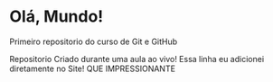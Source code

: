 # Olá, Mundo!
 Primeiro repositorio do curso de Git e GitHub

Repositorio Criado durante uma aula ao vivo!
Essa linha eu adicionei diretamente  no  Site! QUE IMPRESSIONANTE
